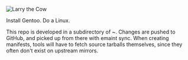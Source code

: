 ![Larry the Cow](https://wiki.gentoo.org/images/thumb/b/b8/Larry-nefarius-v2.svg/600px-Larry-nefarius-v2.svg.png)

Install Gentoo. Do a Linux.

This repo is developed in a subdirectory of ~. Changes are pushed to GitHub, and picked up from there with emaint sync. When creating manifests, tools will have to fetch source tarballs themselves, since they often don't exist on upstream mirrors.
